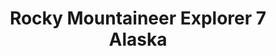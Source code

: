 ---
category: luxury
title: Rocky Mountaineer Explorer 7 Alaska
class: rocky-mountaineer-explorer-7-alaska
cruiseline: Holland America Line – ms Volendam
special-info: With stays, Rocky Mountaineer train journey and Tours
price: 3599
nights: 16
cruise-url: http://www.planetcruise.co.uk/holland-america-line-cruises/ms-volendam/09-May-2017/115741?referrersiteid=970
---